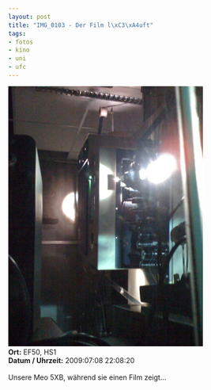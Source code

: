 ```yaml
--- 
layout: post
title: "IMG_0103 - Der Film l\xC3\xA4uft"
tags: 
- fotos
- kino
- uni
- ufc
---
```

<img src="/uploads/images/2010_03/IMG_0103.jpg" alt="IMG_0103 - Der Film läuft" class="aligncenter" /><br />
<strong>Ort:</strong> EF50, HS1<br />
<strong>Datum / Uhrzeit:</strong> 2009:07:08 22:08:20<br />
<br />
Unsere Meo 5XB, während sie einen Film zeigt...
